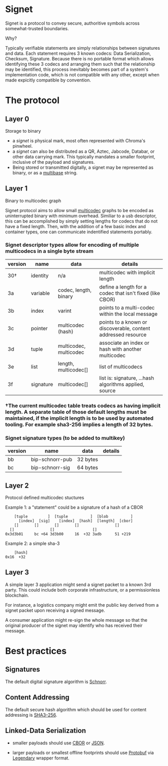 # Signet

Signet is a protocol to convey secure, authoritive symbols across somewhat-trusted boundaries.

Why?

Typically verifiable statements are simply relationships between signatures and data. Each statement requires 3 known codecs: Data Serialization, Checksum, Signature. Because there is no portable format which allows identifying these 3 codecs and arranging them such that the relationship may be identified, this process inevitably becomes part of a system's implementation code, which is not compatible with any other, except when made expicitly compatible by convention.

# The protocol

## Layer 0

Storage to binary

* a *signet* is physical mark, most often represented with Chroma's pinwheel.
* a *signet* can also be distributed as a QR, Aztec, Jabcode, Databar, or other data carrying mark. This typically mandates a smaller footprint, inclusive of the payload and signatures.
* Being stored or transmitted digitally, a signet may be represented as binary, or as a [multibase](https://github.com/multiformats/multibase/blob/master/multibase.csv) string.
 
## Layer 1

Binary to multicodec graph

Signet protocol aims to allow small [multicodec](https://github.com/multiformats/multicodec/blob/master/table.csv) graphs to be encoded as uninterrupted binary with minimum overhead. Similiar to a usb descriptor, this can be accomplished by simply setting lengths for codecs that do not have a fixed length. Then, with the addition of a few basic index and container types, one can communicate indentified statements portably.

### Signet descriptor types allow for encoding of multiple multicodecs in a single byte stream
| version | name | data | details |
| ------- | ------ | ----------- | --- |
| 30†   | identity | n/a | multicodec with implicit length |
| 3a    | variable | codec, length, binary | define a length for a codec that isn't fixed (like CBOR) |
| 3b    | index | varint | points to a multi-codec within the local message |
| 3c    | pointer | multicodec (hash) | points to a known or discoverable, content addressed resource |
| 3d    | tuple | multicodec, multicodec | associate an index or hash with another multicodec |
| 3e    | list | length, multicodec[] | list of multicodecs |
| 3f    | signature | multicodec[] | list is: signature, ...hash algorithms applied, source |

### †The current multicodec table treats codecs as having implicit length. A separate table of those default lengths must be maintained, if the implicit length is to be used by automated tooling. For example sha3-256 implies a length of 32 bytes.

### Signet signature types (to be added to multikey)

| version | name | data | details |
| ------- | ------ | ----------- | --- |
| bb    | bip-schnorr-pub | 32 bytes |
| bc    | bip-schnorr-sig | 64 bytes |

## Layer 2

Protocol defined multicodec stuctures

Example 1: a "statement" could be a signature of a hash of a CBOR
```
    [tuple         ]  [tuple          ]  [blob          ]
      [index]  [sig]    [index]  [hash]  [length]  [cbor]
    []       []       []       []                []
  []                []                 []        
0x3d3b01     bc +64 3d3b00     16  +32 3adb      51 +219
```

Example 2: a simple sha-3
```
    [hash]
0x16  +32
```

## Layer 3

A simple layer 3 application might send a signet packet to a known 3rd party. This could include both corporate infrastructure, or a permissionless blockchain.

For instance, a logistics company might emit the public key derived from a signet packet upon receiving a signed message.

A consumer application might re-sign the whole message so that the original producer of the signet may identify who has received their message.

# Best practices

## Signatures

The default digital signature algorithm is [Schnorr](https://en.wikipedia.org/wiki/Schnorr_signature).

## Content Addressing

The default secure hash algorithm which should be used for content addressing is [SHA3–256](https://en.wikipedia.org/wiki/SHA-3).

## Linked-Data Serialization

- smaller payloads should use [CBOR](https://cbor.io/) or [JSON](https://github.com/mirkokiefer/canonical-json).

- larger payloads or smallest offline footprints should use [Protobuf](https://developers.google.com/protocol-buffers) via [Legendary](https://github.com/ChromaPDX/legendary) wrapper format.